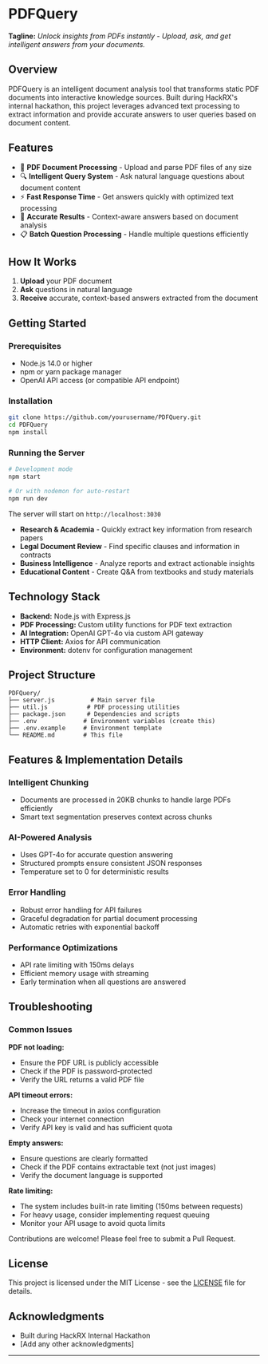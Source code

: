 # PDFQuery

**Tagline:** *Unlock insights from PDFs instantly - Upload, ask, and get intelligent answers from your documents.*

## Overview

PDFQuery is an intelligent document analysis tool that transforms static PDF documents into interactive knowledge sources. Built during HackRX's internal hackathon, this project leverages advanced text processing to extract information and provide accurate answers to user queries based on document content.

## Features

- 📄 **PDF Document Processing** - Upload and parse PDF files of any size
- 🔍 **Intelligent Query System** - Ask natural language questions about document content
- ⚡ **Fast Response Time** - Get answers quickly with optimized text processing
- 🎯 **Accurate Results** - Context-aware answers based on document analysis
- 📋 **Batch Question Processing** - Handle multiple questions efficiently

## How It Works

1. **Upload** your PDF document
2. **Ask** questions in natural language
3. **Receive** accurate, context-based answers extracted from the document

## Getting Started

### Prerequisites

- Node.js 14.0 or higher
- npm or yarn package manager
- OpenAI API access (or compatible API endpoint)

### Installation

```bash
git clone https://github.com/yourusername/PDFQuery.git
cd PDFQuery
npm install
```

### Running the Server

```bash
# Development mode
npm start

# Or with nodemon for auto-restart
npm run dev
```

The server will start on `http://localhost:3030`

- **Research & Academia** - Quickly extract key information from research papers
- **Legal Document Review** - Find specific clauses and information in contracts
- **Business Intelligence** - Analyze reports and extract actionable insights
- **Educational Content** - Create Q&A from textbooks and study materials

## Technology Stack

- **Backend:** Node.js with Express.js
- **PDF Processing:** Custom utility functions for PDF text extraction
- **AI Integration:** OpenAI GPT-4o via custom API gateway
- **HTTP Client:** Axios for API communication
- **Environment:** dotenv for configuration management

## Project Structure

```
PDFQuery/
├── server.js          # Main server file
├── util.js           # PDF processing utilities
├── package.json      # Dependencies and scripts
├── .env             # Environment variables (create this)
├── .env.example     # Environment template
└── README.md        # This file
```

## Features & Implementation Details

### Intelligent Chunking
- Documents are processed in 20KB chunks to handle large PDFs efficiently
- Smart text segmentation preserves context across chunks

### AI-Powered Analysis
- Uses GPT-4o for accurate question answering
- Structured prompts ensure consistent JSON responses
- Temperature set to 0 for deterministic results

### Error Handling
- Robust error handling for API failures
- Graceful degradation for partial document processing
- Automatic retries with exponential backoff

### Performance Optimizations
- API rate limiting with 150ms delays
- Efficient memory usage with streaming
- Early termination when all questions are answered

## Troubleshooting

### Common Issues

**PDF not loading:**
- Ensure the PDF URL is publicly accessible
- Check if the PDF is password-protected
- Verify the URL returns a valid PDF file

**API timeout errors:**
- Increase the timeout in axios configuration
- Check your internet connection
- Verify API key is valid and has sufficient quota

**Empty answers:**
- Ensure questions are clearly formatted
- Check if the PDF contains extractable text (not just images)
- Verify the document language is supported

**Rate limiting:**
- The system includes built-in rate limiting (150ms between requests)
- For heavy usage, consider implementing request queuing
- Monitor your API usage to avoid quota limits

Contributions are welcome! Please feel free to submit a Pull Request.

## License

This project is licensed under the MIT License - see the [LICENSE](LICENSE) file for details.

## Acknowledgments

- Built during HackRX Internal Hackathon
- [Add any other acknowledgments]

---
